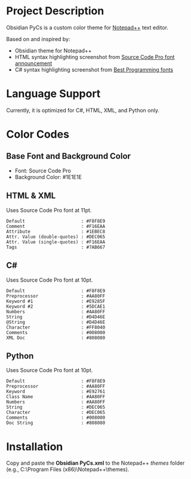 Project Description
===================

Obsidian PyCs is a custom color theme for [Notepad++](notepad-plus-plus.org) text editor.

Based on and inspired by:

* Obsidian theme for Notepad++
* HTML syntax highlighting screenshot from [Source Code Pro font announcement](http://blogs.adobe.com/typblography/2012/09/source-code-pro.html)
* C# syntax highlighting screenshot from [Best Programming fonts](http://slant.co/topics/67/~what-are-the-best-programming-fonts)


Language Support
================
Currently, it is optimized for C#, HTML, XML, and Python only.


Color Codes
===========

Base Font and Background Color
------------------------------
* Font: Source Code Pro
* Background Color: #1E1E1E


HTML & XML
----------

Uses Source Code Pro font at 11pt.

```
Default                     : #F8F8E9
Comment                     : #F16EAA
Attribute                   : #1EBEC8
Attr. Value (double-quotes) : #DEC065
Attr. Value (single-quotes) : #F16EAA
Tags                        : #7AB667
```

C#
-----

Uses Source Code Pro font at 10pt.

```
Default                     : #F8F8E9
Preprocessor                : #AA80FF
Keyword #1                  : #E9285F
Keyword #2                  : #5DCAE1
Numbers                     : #AA80FF
String                      : #D4D46E
@String                     : #D4D46E
Character                   : #FF8040
Comments                    : #008000
XML Doc                     : #808080
```

Python
-----

Uses Source Code Pro font at 10pt.

```
Default                     : #F8F8E9
Preprocessor                : #AA80FF
Keyword                     : #E92761
Class Name                  : #AA80FF
Numbers                     : #AA80FF
String                      : #DEC065
Character                   : #DEC065
Comments                    : #008000
Doc String                  : #808080
```

Installation
============

Copy and paste the **Obsidian PyCs.xml** to the Notepad++ *themes* folder (e.g., C:\Program Files (x86)\Notepad++\themes).